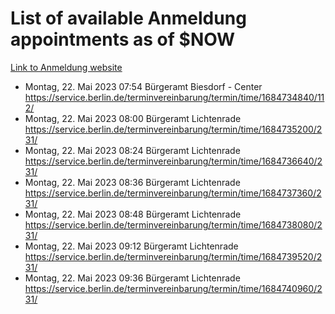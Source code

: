 # List of available Anmeldung appointments as of $NOW
[Link to Anmeldung website](https://service.berlin.de/terminvereinbarung/termin/tag.php?termin=1&anliegen[]=120686&dienstleisterlist=122210,122217,327316,122219,327312,122227,327314,122231,327346,122243,327348,122254,122252,329742,122260,329745,122262,329748,122271,327278,122273,327274,122277,327276,330436,122280,327294,122282,327290,122284,327292,122291,327270,122285,327266,122286,327264,122296,327268,150230,329760,122297,327286,122294,327284,122312,329763,122314,329775,122304,327330,122311,327334,122309,327332,317869,122281,327352,122279,329772,122283,122276,327324,122274,327326,122267,329766,122246,327318,122251,327320,122257,327322,122208,327298,122226,327300&herkunft=http%3A%2F%2Fservice.berlin.de%2Fdienstleistung%2F120686%2F)
- Montag, 22. Mai 2023 07:54 Bürgeramt Biesdorf - Center https://service.berlin.de/terminvereinbarung/termin/time/1684734840/112/
- Montag, 22. Mai 2023 08:00 Bürgeramt Lichtenrade https://service.berlin.de/terminvereinbarung/termin/time/1684735200/231/
- Montag, 22. Mai 2023 08:24 Bürgeramt Lichtenrade https://service.berlin.de/terminvereinbarung/termin/time/1684736640/231/
- Montag, 22. Mai 2023 08:36 Bürgeramt Lichtenrade https://service.berlin.de/terminvereinbarung/termin/time/1684737360/231/
- Montag, 22. Mai 2023 08:48 Bürgeramt Lichtenrade https://service.berlin.de/terminvereinbarung/termin/time/1684738080/231/
- Montag, 22. Mai 2023 09:12 Bürgeramt Lichtenrade https://service.berlin.de/terminvereinbarung/termin/time/1684739520/231/
- Montag, 22. Mai 2023 09:36 Bürgeramt Lichtenrade https://service.berlin.de/terminvereinbarung/termin/time/1684740960/231/
